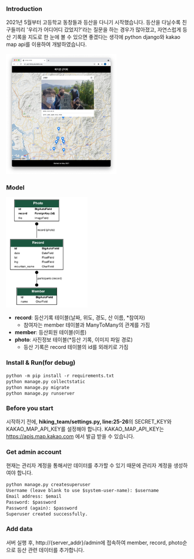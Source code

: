 ### Introduction
2021년 5월부터 고등학교 동창들과 등산을 다니기 시작했습니다. 등산을 다닐수록 친구들끼리 '우리가 어디어디 갔었지?'라는 질문을 하는 경우가 많아졌고, 자연스럽게 등산 기록을 지도로 한 눈에 볼 수 있으면 좋겠다는 생각에 python django와 kakao map api를 이용하여 개발하였습니다.
<br/><br />
<img src="https://github.com/nerdroid-labs/hiking-team/blob/master/example.png" width="300"/>

### Model
<img src="https://github.com/nerdroid-labs/hiking-team/blob/master/model.png" height="300"/>

+ **record**: 등산기록 테이블(날짜, 위도, 경도, 산 이름, *참여자)
  + 참여자는 member 테이블과 ManyToMany의 관계를 가짐 
+ **member**: 등산회원 테이블(이름)  
+ **photo**: 사진정보 테이블(*등산 기록, 이미지 파일 경로)
  + 등산 기록은 record 테이블의 id를 외래키로 가짐

### Install & Run(for debug)
```shell
python -m pip install -r requirements.txt
python manage.py collectstatic
python manage.py migrate
python manage.py runserver
```

### Before you start
시작하기 전에, **hiking_team/settings.py, line:25-26**의 SECRET_KEY와 KAKAO_MAP_API_KEY를 설정해야 합니다.
KAKAO_MAP_API_KEY는 https://apis.map.kakao.com 에서 발급 받을 수 있습니다.

### Get admin account
현재는 관리자 계정을 통해서만 데이터를 추가할 수 있기 때문에 관리자 계정을 생성하여야 합니다.
```shell
python manage.py createsuperuser
Username (leave blank to use $system-user-name): $username
Email address: $email
Password: $password
Password (again): $password
Superuser created successfully.
```

### Add data
서버 실행 후, http://{server_addr}/admin에 접속하여 member, record, photo순으로 등산 관련 데이터를 추가합니다.